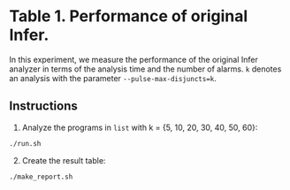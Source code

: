 # Table 1. Performance of original Infer.

In this experiment, we measure the performance of the original Infer analyzer in terms of the analysis time and the number of alarms. `k` denotes an analysis with the parameter `--pulse-max-disjuncts=k`.

## Instructions
1. Analyze the programs in `list` with k = {5, 10, 20, 30, 40, 50, 60}:
```bash
./run.sh
```

2. Create the result table:
```bash
./make_report.sh
```

